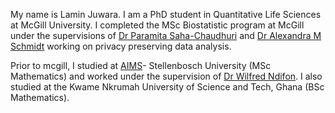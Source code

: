 My name is Lamin Juwara. I am a PhD student in Quantitative Life Sciences at McGill University. I completed the MSc Biostatistic program at McGill under the supervisions of  [Dr Paramita Saha-Chaudhuri](https://sites.google.com/site/paramitasaharesearch/) and [Dr Alexandra M Schmidt](http://alex-schmidt.research.mcgill.ca/) working on privacy preserving data analysis. 

Prior to mcgill, I studied at [AIMS](https://www.aims.ac.za/en/home)- Stellenbosch University (MSc Mathematics) and worked under the supervision of [Dr Wilfred Ndifon](https://scholar.google.com/citations?user=T7leliwAAAAJ&hl=en). I also studied at the Kwame Nkrumah University of Science and Tech, Ghana (BSc Mathematics).